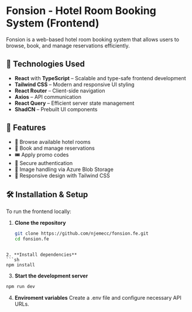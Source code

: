 # Fonsion - Hotel Room Booking System (Frontend)

Fonsion is a web-based hotel room booking system that allows users to browse, book, and manage reservations efficiently.

## 🚀 Technologies Used
- **React** with **TypeScript** – Scalable and type-safe frontend development
- **Tailwind CSS** – Modern and responsive UI styling
- **React Router** – Client-side navigation
- **Axios** – API communication
- **React Query** – Efficient server state management
- **ShadCN** – Prebuilt UI components

## 🎯 Features
- 🏨 Browse available hotel rooms
- 📝 Book and manage reservations
- 🎟 Apply promo codes
- 🔐 Secure authentication
- 📸 Image handling via Azure Blob Storage
- 🎨 Responsive design with Tailwind CSS

## 🛠 Installation & Setup
To run the frontend locally:

1. **Clone the repository**
   ```sh
   git clone https://github.com/njemecc/fonsion.fe.git
   cd fonsion.fe
```

2. **Install dependencies**
```sh
npm install
```

3. **Start the development server**
```sh
npm run dev
```
4. **Enviroment variables**
Create a .env file and configure necessary API URLs.

